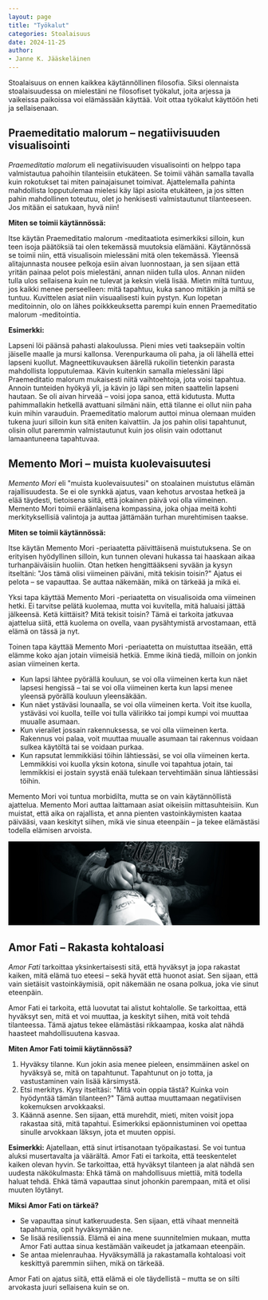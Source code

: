 ```yaml
---
layout: page
title: "Työkalut"
categories: Stoalaisuus
date: 2024-11-25
author:
- Janne K. Jääskeläinen
---
```

Stoalaisuus on ennen kaikkea käytännöllinen filosofia. Siksi olennaista stoalaisuudessa on mielestäni ne filosofiset työkalut, joita arjessa ja vaikeissa paikoissa voi elämässään käyttää. Voit ottaa työkalut käyttöön heti ja sellaisenaan. 

## Praemeditatio malorum – negatiivisuuden visualisointi
*Praemeditatio malorum* eli negatiivisuuden visualisointi on helppo tapa valmistautua pahoihin tilanteisiin etukäteen. Se toimii vähän samalla tavalla kuin rokotukset tai miten painajaisunet toimivat. Ajattelemalla pahinta mahdollista lopputulemaa mielesi käy läpi asioita etukäteen, ja jos sitten pahin mahdollinen toteutuu, olet jo henkisesti valmistautunut tilanteeseen. Jos mitään ei satukaan, hyvä niin!

**Miten se toimii käytännössä:**

Itse käytän Praemeditatio malorum -meditaatiota esimerkiksi silloin, kun teen isoja päätöksiä tai olen tekemässä muutoksia elämääni. Käytännössä se toimii niin, että visualisoin mielessäni mitä olen tekemässä. Yleensä alitajunnasta nousee pelkoja esiin aivan luonnostaan, ja sen sijaan että yritän painaa pelot pois mielestäni, annan niiden tulla ulos. Annan niiden tulla ulos sellaisena kuin ne tulevat ja keksin vielä lisää. Mietin miltä tuntuu, jos kaikki menee perseelleen: mitä tapahtuu, kuka sanoo mitäkin ja miltä se tuntuu. Kuvittelen asiat niin visuaalisesti kuin pystyn. Kun lopetan meditoinnin, olo on lähes poikkkeuksetta parempi kuin ennen Praemeditatio malorum -meditointia. 

**Esimerkki:**

Lapseni löi päänsä pahasti alakoulussa. Pieni mies veti taaksepäin voltin jäiselle maalle ja mursi kallonsa. Verenpurkauma oli paha, ja oli lähellä ettei lapseni kuollut. Magneettikuvauksen äärellä rukoilin tietenkin parasta mahdollista lopputulemaa. Kävin kuitenkin samalla mielessäni läpi Praemeditatio malorum mukaisesti niitä vaihtoehtoja, jota voisi tapahtua. Annoin tunteiden hyökyä yli, ja kävin jo läpi sen miten saattelin lapseni hautaan. Se oli aivan hirveää – voisi jopa sanoa, että kidutusta. Mutta pahimmallakin hetkellä avattuani silmäni näin, että tilanne ei ollut niin paha kuin mihin varauduin. Praemeditatio malorum auttoi minua olemaan muiden tukena juuri silloin kun sitä eniten kaivattiin. Ja jos pahin olisi tapahtunut, olisin ollut paremmin valmistautunut kuin jos olisin vain odottanut lamaantuneena tapahtuvaa. 

## Memento Mori – muista kuolevaisuutesi
*Memento Mori* eli "muista kuolevaisuutesi" on stoalainen muistutus elämän rajallisuudesta. Se ei ole synkkä ajatus, vaan kehotus arvostaa hetkeä ja elää täydesti, tietoisena siitä, että jokainen päivä voi olla viimeinen. Memento Mori toimii eräänlaisena kompassina, joka ohjaa meitä kohti merkityksellisiä valintoja ja auttaa jättämään turhan murehtimisen taakse.

**Miten se toimii käytännössä:**

Itse käytän Memento Mori -periaatetta päivittäisenä muistutuksena. Se on erityisen hyödyllinen silloin, kun tunnen olevani hukassa tai haaskaan aikaa turhanpäiväisiin huoliin. Otan hetken hengittääkseni syvään ja kysyn itseltäni: "Jos tämä olisi viimeinen päiväni, mitä tekisin toisin?" Ajatus ei pelota – se vapauttaa. Se auttaa näkemään, mikä on tärkeää ja mikä ei.

Yksi tapa käyttää Memento Mori -periaatetta on visualisoida oma viimeinen hetki. Ei tarvitse pelätä kuolemaa, mutta voi kuvitella, mitä haluaisi jättää jälkeensä. Ketä kiittäisit? Mitä tekisit toisin? Tämä ei tarkoita jatkuvaa ajattelua siitä, että kuolema on ovella, vaan pysähtymistä arvostamaan, että elämä on tässä ja nyt.

Toinen tapa käyttää Memento Mori -periaatetta on muistuttaa itseään, että elämme koko ajan jotain viimeisiä hetkiä. Emme ikinä tiedä, milloin on jonkin asian viimeinen kerta.

* Kun lapsi lähtee pyörällä kouluun, se voi olla viimeinen kerta kun näet lapsesi hengissä – tai se voi olla viimeinen kerta kun lapsi menee yleensä pyörällä kouluun yleensäkään. 
* Kun näet ystäväsi lounaalla, se voi olla viimeinen kerta. Voit itse kuolla, ystäväsi voi kuolla, teille voi tulla välirikko tai jompi kumpi voi muuttaa muualle asumaan.
* Kun vierailet jossain rakennuksessa, se voi olla viimeinen kerta. Rakennus voi palaa, voit muuttaa muualle asumaan tai rakennus voidaan sulkea käytöltä tai se voidaan purkaa. 
* Kun rapsutat lemmikkiäsi töihin lähtiessäsi, se voi olla viimeinen kerta. Lemmikkisi voi kuolla yksin kotona, sinulle voi tapahtua jotain, tai lemmikkisi ei jostain syystä enää tulekaan tervehtimään sinua lähtiessäsi töihin. 

Memento Mori voi tuntua morbidilta, mutta se on vain käytännöllistä ajattelua. Memento Mori auttaa laittamaan asiat oikeisiin mittasuhteisiin. Kun muistat, että aika on rajallista, et anna pienten vastoinkäymisten kaataa päivääsi, vaan keskityt siihen, mikä vie sinua eteenpäin – ja tekee elämästäsi todella elämisen arvoista. 

<img src="/assets/images/memento-mori.jpg" alt="Memento Mori">

## Amor Fati – Rakasta kohtaloasi
*Amor Fati* tarkoittaa yksinkertaisesti sitä, että hyväksyt ja jopa rakastat kaiken, mitä elämä tuo eteesi – sekä hyvät että huonot asiat. Sen sijaan, että vain sietäisit vastoinkäymisiä, opit näkemään ne osana polkua, joka vie sinut eteenpäin.

Amor Fati ei tarkoita, että luovutat tai alistut kohtalolle. Se tarkoittaa, että hyväksyt sen, mitä et voi muuttaa, ja keskityt siihen, mitä voit tehdä tilanteessa. Tämä ajatus tekee elämästäsi rikkaampaa, koska alat nähdä haasteet mahdollisuutena kasvaa.

**Miten Amor Fati toimii käytännössä?**
1. Hyväksy tilanne. Kun jokin asia menee pieleen, ensimmäinen askel on hyväksyä se, mitä on tapahtunut. Tapahtunut on jo totta, ja vastustaminen vain lisää kärsimystä.
2. Etsi merkitys. Kysy itseltäsi: "Mitä voin oppia tästä? Kuinka voin hyödyntää tämän tilanteen?" Tämä auttaa muuttamaan negatiivisen kokemuksen arvokkaaksi.
3. Käännä asenne. Sen sijaan, että murehdit, mieti, miten voisit jopa rakastaa sitä, mitä tapahtui. Esimerkiksi epäonnistuminen voi opettaa sinulle arvokkaan läksyn, jota et muuten oppisi.

**Esimerkki:**
Ajatellaan, että sinut irtisanotaan työpaikastasi. Se voi tuntua aluksi musertavalta ja väärältä. Amor Fati ei tarkoita, että teeskentelet kaiken olevan hyvin. Se tarkoittaa, että hyväksyt tilanteen ja alat nähdä sen uudesta näkökulmasta: Ehkä tämä on mahdollisuus miettiä, mitä todella haluat tehdä. Ehkä tämä vapauttaa sinut johonkin parempaan, mitä et olisi muuten löytänyt.

**Miksi Amor Fati on tärkeä?**
* Se vapauttaa sinut katkeruudesta. Sen sijaan, että vihaat menneitä tapahtumia, opit hyväksymään ne.
* Se lisää resilienssiä. Elämä ei aina mene suunnitelmien mukaan, mutta Amor Fati auttaa sinua kestämään vaikeudet ja jatkamaan eteenpäin.
* Se antaa mielenrauhaa. Hyväksymällä ja rakastamalla kohtaloasi voit keskittyä paremmin siihen, mikä on tärkeää.

Amor Fati on ajatus siitä, että elämä ei ole täydellistä – mutta se on silti arvokasta juuri sellaisena kuin se on.
